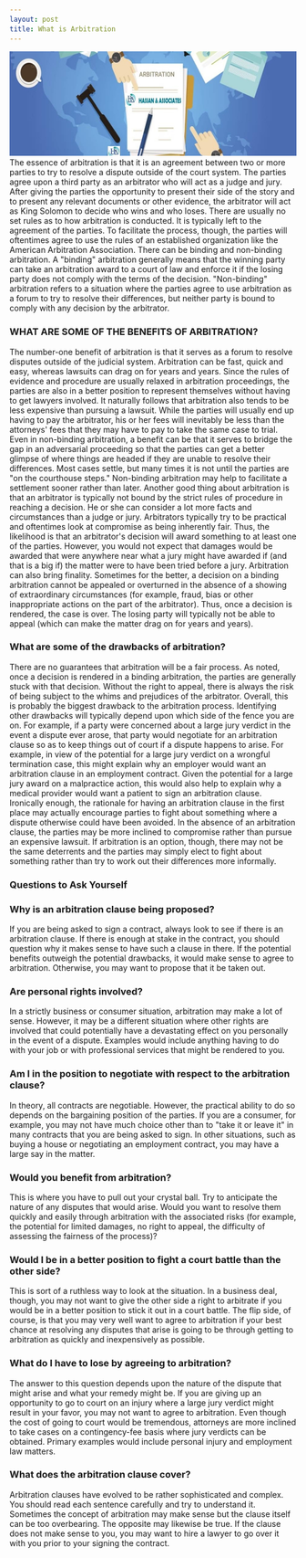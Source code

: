 ```yaml
---
layout: post
title: What is Arbitration
---
```


![Arbitration](/images/logos/arbitration.jpg "Arbitration") The essence of arbitration is that it is an agreement between two or more parties to try to resolve a dispute outside of the court system. The parties agree upon a third party as an arbitrator who will act as a judge and jury. After giving the parties the opportunity to present their side of the story and to present any relevant documents or other evidence, the arbitrator will act as King Solomon to decide who wins and who loses. 
There are usually no set rules as to how arbitration is conducted. It is typically left to the agreement of the parties. To facilitate the process, though, the parties will oftentimes agree to use the rules of an established organization like the American Arbitration Association. 
There can be binding and non-binding arbitration. A "binding" arbitration generally means that the winning party can take an arbitration award to a court of law and enforce it if the losing party does not comply with the terms of the decision. 
"Non-binding" arbitration refers to a situation where the parties agree to use arbitration as a forum to try to resolve their differences, but neither party is bound to comply with any decision by the arbitrator.

### WHAT ARE SOME OF THE BENEFITS OF ARBITRATION?
The number-one benefit of arbitration is that it serves as a forum to resolve disputes outside of the judicial system. Arbitration can be fast, quick and easy, whereas lawsuits can drag on for years and years. Since the rules of evidence and procedure are usually relaxed in arbitration proceedings, the parties are also in a better position to represent themselves without having to get lawyers involved. 
It naturally follows that arbitration also tends to be less expensive than pursuing a lawsuit. While the parties will usually end up having to pay the arbitrator, his or her fees will inevitably be less than the attorneys' fees that they may have to pay to take the same case to trial.
Even in non-binding arbitration, a benefit can be that it serves to bridge the gap in an adversarial proceeding so that the parties can get a better glimpse of where things are headed if they are unable to resolve their differences. Most cases settle, but many times it is not until the parties are "on the courthouse steps." Non-binding arbitration may help to facilitate a settlement sooner rather than later.
Another good thing about arbitration is that an arbitrator is typically not bound by the strict rules of procedure in reaching a decision. He or she can consider a lot more facts and circumstances than a judge or jury. Arbitrators typically try to be practical and oftentimes look at compromise as being inherently fair. Thus, the likelihood is that an arbitrator's decision will award something to at least one of the parties. However, you would not expect that damages would be awarded that were anywhere near what a jury might have awarded if (and that is a big if) the matter were to have been tried before a jury. 
Arbitration can also bring finality. Sometimes for the better, a decision on a binding arbitration cannot be appealed or overturned in the absence of a showing of extraordinary circumstances (for example, fraud, bias or other inappropriate actions on the part of the arbitrator). Thus, once a decision is rendered, the case is over. The losing party will typically not be able to appeal (which can make the matter drag on for years and years).

### What are some of the drawbacks of arbitration?
There are no guarantees that arbitration will be a fair process. As noted, once a decision is rendered in a binding arbitration, the parties are generally stuck with that decision. Without the right to appeal, there is always the risk of being subject to the whims and prejudices of the arbitrator. Overall, this is probably the biggest drawback to the arbitration process. 
Identifying other drawbacks will typically depend upon which side of the fence you are on. For example, if a party were concerned about a large jury verdict in the event a dispute ever arose, that party would negotiate for an arbitration clause so as to keep things out of court if a dispute happens to arise. For example, in view of the potential for a large jury verdict on a wrongful termination case, this might explain why an employer would want an arbitration clause in an employment contract. Given the potential for a large jury award on a malpractice action, this would also help to explain why a medical provider would want a patient to sign an arbitration clause.
Ironically enough, the rationale for having an arbitration clause in the first place may actually encourage parties to fight about something where a dispute otherwise could have been avoided. In the absence of an arbitration clause, the parties may be more inclined to compromise rather than pursue an expensive lawsuit. If arbitration is an option, though, there may not be the same deterrents and the parties may simply elect to fight about something rather than try to work out their differences more informally.

### Questions to Ask Yourself

### Why is an arbitration clause being proposed?
If you are being asked to sign a contract, always look to see if there is an arbitration clause. If there is enough at stake in the contract, you should question why it makes sense to have such a clause in there. If the potential benefits outweigh the potential drawbacks, it would make sense to agree to arbitration. Otherwise, you may want to propose that it be taken out.

### Are personal rights involved?
In a strictly business or consumer situation, arbitration may make a lot of sense. However, it may be a different situation where other rights are involved that could potentially have a devastating effect on you personally in the event of a dispute. Examples would include anything having to do with your job or with professional services that might be rendered to you.

### Am I in the position to negotiate with respect to the arbitration clause?
In theory, all contracts are negotiable. However, the practical ability to do so depends on the bargaining position of the parties. If you are a consumer, for example, you may not have much choice other than to "take it or leave it" in many contracts that you are being asked to sign. In other situations, such as buying a house or negotiating an employment contract, you may have a large say in the matter.

### Would you benefit from arbitration?
This is where you have to pull out your crystal ball. Try to anticipate the nature of any disputes that would arise. Would you want to resolve them quickly and easily through arbitration with the associated risks (for example, the potential for limited damages, no right to appeal, the difficulty of assessing the fairness of the process)?

### Would I be in a better position to fight a court battle than the other side?
This is sort of a ruthless way to look at the situation. In a business deal, though, you may not want to give the other side a right to arbitrate if you would be in a better position to stick it out in a court battle. The flip side, of course, is that you may very well want to agree to arbitration if your best chance at resolving any disputes that arise is going to be through getting to arbitration as quickly and inexpensively as possible. 

### What do I have to lose by agreeing to arbitration?
The answer to this question depends upon the nature of the dispute that might arise and what your remedy might be. If you are giving up an opportunity to go to court on an injury where a large jury verdict might result in your favor, you may not want to agree to arbitration. Even though the cost of going to court would be tremendous, attorneys are more inclined to take cases on a contingency-fee basis where jury verdicts can be obtained. Primary examples would include personal injury and employment law matters. 

### What does the arbitration clause cover?
Arbitration clauses have evolved to be rather sophisticated and complex. You should read each sentence carefully and try to understand it. Sometimes the concept of arbitration may make sense but the clause itself can be too overbearing. The opposite may likewise be true. If the clause does not make sense to you, you may want to hire a lawyer to go over it with you prior to your signing the contract.


